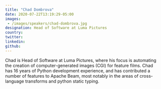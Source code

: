 ```yaml
---
title: "Chad Dombrova"
date: 2020-07-22T13:19:29-05:00
images: 
 - /images/speakers/chad-dombrova.jpg
designation: Head of Software at Luma Pictures
country: 
twitter: 
linkedin: 
github: 
---
```


Chad is Head of Software at Luma Pictures, where his focus is automating the creation of computer-generated images (CGI) for feature films. Chad has 16 years of Python development experience, and has contributed a number of features to Apache Beam, most notably in the areas of cross-language transforms and python static typing.
